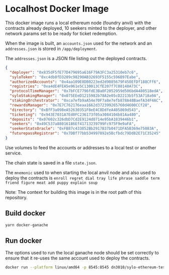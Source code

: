 # Localhost Docker Image

This docker image runs a local ethereum node (foundry anvil) with the contracts
already deployed, 10 seekers minted to the deployer, and other
network params set to be ready for ticket redemption.

When the image is built, an `accounts.json`
used for the network and an `addresses.json` is stored in
`/app/deployment`.

The `addresses.json` is a JSON file listing out the deployed
contracts.

```json
{
  "deployer": "0x835dF5fE77D479695a616F79A3FC3a25310eb7c6",
  "syloToken": "0xc4db8fD3209c98290AB32693F5155c596B97Eabe",
  "authorizedAccounts": "0x4aa109E0DB0223ed2d9085679F450EfDf188CFf6",
  "registries": "0xa4dE4FEA5e961e5C130013CfE207f7C08148A73C",
  "protocolTimeManager": "0x7bFCE7796fdE3Ba0F2052959d506bdA480518edA",
  "syloStakingManager": "0x075EEeD1215982b78A2e05cD2213b5f53A718a9A",
  "stakingOrchestrator": "0xca7efb9aA54e70F7a8e7efb878A48BaefA34F4AC",
  "rewardsManager": "0x7E7C762176eaa1662d372399265760d4600CCf28",
  "directory": "0xBfF3a098eA52630351F8eE4C8DdfeA485869d543",
  "ticketing": "0x943E7031A7Ed0FC236173f05a3084104b81Aa480",
  "deposits": "0x07602c326dbD7Cd2E9124d0714e95bA1839446b1",
  "seekers": "0x49C537a88016186Ef41713239799Fc975F9e9aFA",
  "seekerStatsOracle": "0xFB87c433852Bb2917B37b0471DFA5B369e75083A",
  "futurepassRegistrar": "0x7DBf77bb534997892e5Bcfbdc79Dd82E71C35245"
}
```

Use volumes to feed the accounts or addresses to a local test or
another service.

The chain state is saved in a file `state.json`.

The `mnemonic` used to when starting the local anvil node and also
used to deploy the contracts is
`enroll regret dial tray life phrase saddle term friend figure meat add puppy explain soup`

Note: The context for building this image is in the root path of
this repository.

## Build docker

```sh
yarn docker-ganache
```

## Run docker

The options used to run the local ganache node should be set correctly
to ensure that it re-uses the same account used to deploy the contracts.

```sh
docker run --platform linux/amd64 -p 8545:8545 dn3010/sylo-ethereum-testnet:v2.0.0 --mnemonic "enroll regret dial tray life phrase saddle term friend figure meat add puppy explain soup"
```
